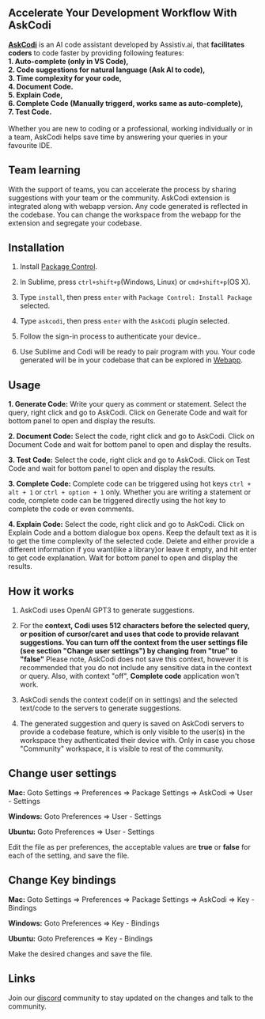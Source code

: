 ## Accelerate Your Development Workflow With AskCodi
**[AskCodi](https://askcodi.com)** is an AI code assistant developed by Assistiv.ai, that **facilitates coders** to code faster by providing following features:<br/>
**1. Auto-complete (only in VS Code),**<br/>
**2. Code suggestions for natural language (Ask AI to code),**<br/>
**3. Time complexity for your code,**<br/>
**4. Document Code.**<br/>
**5. Explain Code,**<br/>
**6. Complete Code (Manually triggerd, works same as auto-complete),**<br/>
**7. Test Code.**<br/>
<br/>
Whether you are new to coding or a professional, working individually or in a team, AskCodi helps save time by answering your queries in your favourite IDE.
<br/>

## Team learning
With the support of teams, you can accelerate the process by sharing suggestions with your team or the community. AskCodi extension is integrated along with webapp version. Any code generated is reflected in the codebase. You can change the workspace from the webapp for the extension and segregate your codebase.

## Installation

1. Install [Package Control](https://packagecontrol.io/installation).

2. In Sublime, press `ctrl+shift+p`(Windows, Linux) or `cmd+shift+p`(OS X).

3. Type `install`, then press `enter` with `Package Control: Install Package` selected.

4. Type `askcodi`, then press `enter` with the `AskCodi` plugin selected.

5. Follow the sign-in process to authenticate your device..

6. Use Sublime and Codi will be ready to pair program with you. Your code generated will be in your codebase that can be explored in [Webapp](https://app.askcodi.com).


## Usage

**1. Generate Code:** Write your query as comment or statement. Select the query, right click and go to AskCodi. Click on Generate Code and wait for bottom panel to open and display the results.

**2. Document Code:** Select the code, right click and go to AskCodi. Click on Document Code and wait for bottom panel to open and display the results.

**3. Test Code:** Select the code, right click and go to AskCodi. Click on Test Code and wait for bottom panel to open and display the results.

**3. Complete Code:** Complete code can be triggered using hot keys `ctrl + alt + 1` or `ctrl + option + 1` only. Whether you are writing a statement or code, complete code can be triggered directly using the hot key to complete the code or even comments.

**4. Explain Code:** Select the code, right click and go to AskCodi. Click on Explain Code and a bottom dialogue box opens. Keep the default text as it is to get the time complexity of the selected code. Delete and either provide a different information if you want(like a library)or leave it empty, and hit enter to get code explanation. Wait for bottom panel to open and display the results.


## How it works

1. AskCodi uses OpenAI GPT3 to generate suggestions.

2. For the **context, Codi uses 512 characters before the selected query, or position of cursor/caret and uses that code to provide relavant suggestions. You can turn off the context from the user settings file (see section "Change user settings") by changing from "true" to "false"** Please note, AskCodi does not save this context, however it is recommended that you do not include any sensitive data in the context or query. Also, with context "off", **Complete code** application won't work.

3. AskCodi sends the context code(if on in settings) and the selected text/code to the servers to generate suggestions.

4. The generated suggestion and query is saved on AskCodi servers to provide a codebase feature, which is only visible to the user(s) in the workspace they authenticated their device with. Only in case you chose "Community" workspace, it is visible to rest of the community.

## Change user settings

**Mac:** Goto Settings => Preferences => Package Settings => AskCodi => User - Settings

**Windows:** Goto Preferences => User - Settings

**Ubuntu:** Goto Preferences => User - Settings

Edit the file as per preferences, the acceptable values are **true** or **false** for each of the setting, and save the file.


## Change Key bindings

**Mac:** Goto Settings => Preferences => Package Settings => AskCodi => Key - Bindings 

**Windows:** Goto Preferences => Key - Bindings 

**Ubuntu:** Goto Preferences => Key - Bindings 

Make the desired changes and save the file.


## Links

Join our  [discord](https://discord.gg/sXU4F6XfAx) community to stay updated on the changes and talk to the community.